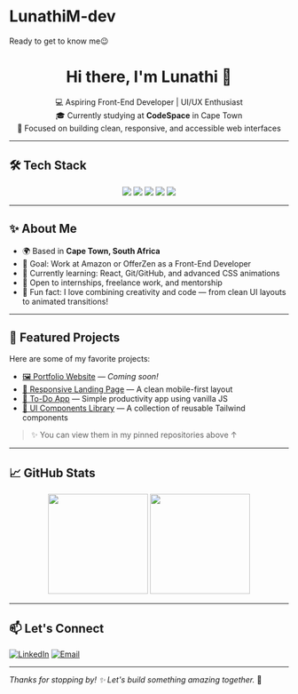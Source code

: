 # LunathiM-dev
Ready to get to know me😉
<h1 align="center">Hi there, I'm Lunathi 👋</h1>

<p align="center">
  💻 Aspiring Front-End Developer | UI/UX Enthusiast <br>
  🎓 Currently studying at <strong>CodeSpace</strong> in Cape Town <br>
  🚀 Focused on building clean, responsive, and accessible web interfaces
</p>

---

## 🛠️ Tech Stack

<div align="center">
  <img src="https://img.shields.io/badge/HTML5-E34F26?style=for-the-badge&logo=html5&logoColor=white" />
  <img src="https://img.shields.io/badge/CSS3-1572B6?style=for-the-badge&logo=css3&logoColor=white" />
  <img src="https://img.shields.io/badge/JavaScript-F7DF1E?style=for-the-badge&logo=javascript&logoColor=black" />
  <img src="https://img.shields.io/badge/Tailwind-06B6D4?style=for-the-badge&logo=tailwind-css&logoColor=white" />
  <img src="https://img.shields.io/badge/React-20232a?style=for-the-badge&logo=react&logoColor=61dafb" />
</div>

---

## ✨ About Me

- 🌍 Based in **Cape Town, South Africa**
- 🎯 Goal: Work at Amazon or OfferZen as a Front-End Developer
- 🧠 Currently learning: React, Git/GitHub, and advanced CSS animations
- 💼 Open to internships, freelance work, and mentorship
- 🧩 Fun fact: I love combining creativity and code — from clean UI layouts to animated transitions!

---

## 📌 Featured Projects

Here are some of my favorite projects:

- [🖼️ Portfolio Website](#) — _Coming soon!_
- [📱 Responsive Landing Page](#) — A clean mobile-first layout
- [🎯 To-Do App](#) — Simple productivity app using vanilla JS
- [🧪 UI Components Library](#) — A collection of reusable Tailwind components

> ✨ You can view them in my pinned repositories above ↑

---

## 📈 GitHub Stats

<div align="center">
  <img height="180em" src="https://github-readme-stats.vercel.app/api?username=LunathiM-dev&show_icons=true&hide_border=true&theme=tokyonight" />
  <img height="180em" src="https://github-readme-stats.vercel.app/api/top-langs/?username=LunathiM-dev&layout=compact&theme=tokyonight" />
</div>

---

## 📫 Let's Connect

[![LinkedIn](https://img.shields.io/badge/LinkedIn-blue?style=flat-square&logo=linkedin&logoColor=white)](https://www.linkedin.com/in/your-link/)
[![Email](https://img.shields.io/badge/Email-me-black?style=flat-square&logo=gmail&logoColor=red)](mailto:your.email@example.com)

---

_Thanks for stopping by! ✨ Let's build something amazing together._ 🚀
